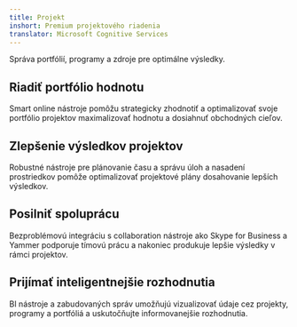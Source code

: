 ```yaml
---
title: Projekt
inshort: Premium projektového riadenia
translator: Microsoft Cognitive Services
---
```


Správa portfólií, programy a zdroje pre optimálne výsledky.

## Riadiť portfólio hodnotu
Smart online nástroje pomôžu strategicky zhodnotiť a optimalizovať svoje portfólio projektov maximalizovať hodnotu a dosiahnuť obchodných cieľov. 

## Zlepšenie výsledkov projektov
Robustné nástroje pre plánovanie času a správu úloh a nasadení prostriedkov pomôže optimalizovať projektové plány dosahovanie lepších výsledkov. 

## Posilniť spoluprácu
Bezproblémovú integráciu s collaboration nástroje ako Skype for Business a Yammer podporuje tímovú prácu a nakoniec produkuje lepšie výsledky v rámci projektov. 

## Prijímať inteligentnejšie rozhodnutia 
BI nástroje a zabudovaných správ umožňujú vizualizovať údaje cez projekty, programy a portfóliá a uskutočňujte informovanejšie rozhodnutia. 





